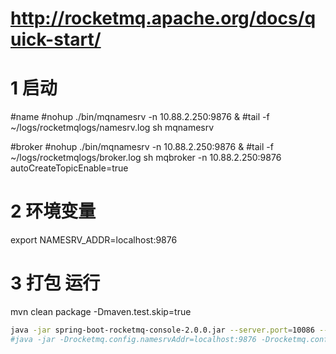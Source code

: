 # http://rocketmq.apache.org/docs/quick-start/
# 1 启动
#name
#nohup ./bin/mqnamesrv -n 10.88.2.250:9876 &
#tail -f ~/logs/rocketmqlogs/namesrv.log
sh mqnamesrv

#broker
#nohup ./bin/mqnamesrv -n 10.88.2.250:9876 &
#tail -f ~/logs/rocketmqlogs/broker.log 
sh mqbroker -n 10.88.2.250:9876 autoCreateTopicEnable=true

# 2 环境变量
export NAMESRV_ADDR=localhost:9876

# 3 打包 运行
mvn clean package -Dmaven.test.skip=true

```bash
java -jar spring-boot-rocketmq-console-2.0.0.jar --server.port=10086 --rocketmq.config.namesrvAddr=localhost:9876
#java -jar -Drocketmq.config.namesrvAddr=localhost:9876 -Drocketmq.config.isVIPChannel=false rspring-boot-rocketmq-console-2.0.0.jar --server.port=12581
```








